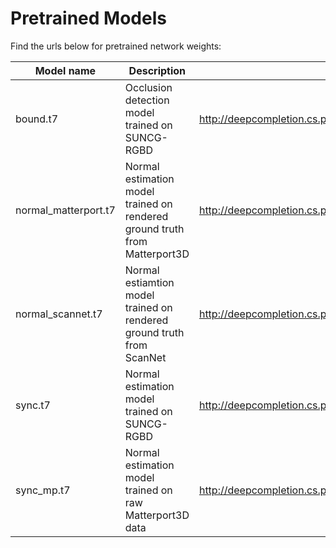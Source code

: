 # Pretrained Models

Find the urls below for pretrained network weights:

| Model name            | Description                                                                | URL                                                                                            |
| --------------------- | -------------------------------------------------------------------------- | ---------------------------------------------------------------------------------------------- |
| bound.t7              | Occlusion detection model trained on SUNCG-RGBD                            | http://deepcompletion.cs.princeton.edu/ddc_release/public/pre_train_model/bound.t7             |
| normal_matterport.t7  | Normal estimation model trained on rendered ground truth from Matterport3D | http://deepcompletion.cs.princeton.edu/ddc_release/public/pre_train_model/normal_matterport.t7 | 
| normal_scannet.t7     | Normal estiamtion model trained on rendered ground truth from ScanNet      | http://deepcompletion.cs.princeton.edu/ddc_release/public/pre_train_model/normal_scannet.t7    |
| sync.t7               | Normal estimation model trained on SUNCG-RGBD                              | http://deepcompletion.cs.princeton.edu/ddc_release/public/pre_train_model/sync.t7              |
| sync_mp.t7            | Normal estimation model trained on raw Matterport3D data                   | http://deepcompletion.cs.princeton.edu/ddc_release/public/pre_train_model/sync_mp.t7           |
